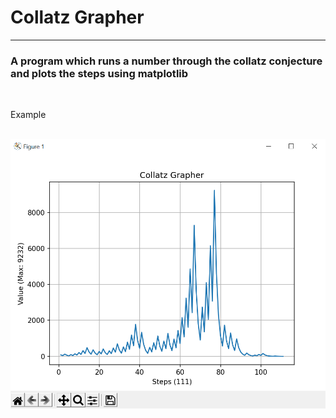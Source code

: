 # Collatz Grapher

---

### A program which runs a number through the collatz conjecture and plots the steps using matplotlib

<br>

Example

<br>

<img src="assets/screenshot.png" alt="Collatz Grapher Example" width="700">
